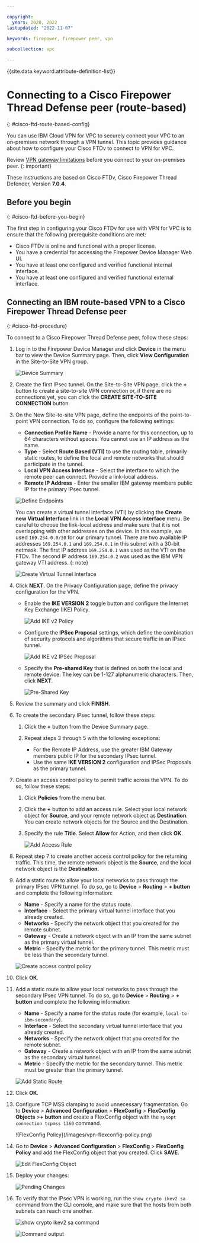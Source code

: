 ```yaml
---

copyright:
  years: 2020, 2022
lastupdated: "2022-11-07"

keywords: firepower, firepower peer, vpn

subcollection: vpc

---
```


{{site.data.keyword.attribute-definition-list}}

# Connecting to a Cisco Firepower Thread Defense peer (route-based)
{: #cisco-ftd-route-based-config}

You can use IBM Cloud VPN for VPC to securely connect your VPC to an on-premises network through a VPN tunnel. This topic provides guidance about how to configure your Cisco FTDv to connect to VPN for VPC.

Review [VPN gateway limitations](/docs/vpc?topic=vpc-vpn-limitations) before you connect to your on-premises peer.
{: important}

These instructions are based on Cisco FTDv, Cisco Firepower Thread Defender, Version **7.0.4**.

## Before you begin
{: #cisco-ftd-before-you-begin}

The first step in configuring your Cisco FTDv for use with VPN for VPC is to ensure that the following prerequisite conditions are met:

- Cisco FTDv is online and functional with a proper license.
- You have a credential for accessing the Firepower Device Manager Web UI.
- You have at least one configured and verified functional internal interface.
- You have at least one configured and verified functional external interface.

## Connecting an IBM route-based VPN to a Cisco Firepower Thread Defense peer
{: #cisco-ftd-procedure}

To connect to a Cisco Firepower Thread Defense peer, follow these steps:

1. Log in to the Firepower Device Manager and click **Device** in the menu bar to view the Device Summary page. Then, click **View Configuration** in the Site-to-Site VPN group. 

   ![Device Summary](/images/vpn-device-summary.png)

1. Create the first IPsec tunnel. On the Site-to-Site VPN page, click the **+** button to create a site-to-site VPN connection or, if there are no connections yet, you can click the **CREATE SITE-TO-SITE CONNECTION** button.
1. On the New Site-to-site VPN page, define the endpoints of the point-to-point VPN connection. To do so, configure the following settings:

   - **Connection Profile Name** - Provide a name for this connection, up to 64 characters without spaces. You cannot use an IP address as the name.
   - **Type** - Select **Route Based (VTI)** to use the routing table, primarily static routes, to define the local and remote networks that should participate in the tunnel.
   - **Local VPN Access Interface** - Select the interface to which the remote peer can connect. Provide a link-local address. 
   - **Remote IP Address** - Enter the smaller IBM gateway members public IP for the primary IPsec tunnel.
   
   ![Define Endpoints](/images/vpn-define-endpoints.png)

      You can create a virtual tunnel interface (VTI) by clicking the **Create new Virtual Interface** link in the **Local VPN Access Interface** menu. Be careful to choose the link-local address and make sure that it is not overlapping with other addresses on the device. In this example, we used `169.254.0.0/30` for our primary tunnel. There are two available IP addresses `169.254.0.1` and `169.254.0.1` in this subnet with a 30-bit netmask. The first IP address `169.254.0.1` was used as the VTI on the FTDv. The second IP address `169.254.0.2` was used as the IBM VPN gateway VTI address.
      {: note}
      
      ![Create Virtual Tunnel Interface](/images/vpn-create-vti.png)

1. Click **NEXT**. On the Privacy Configuration page, define the privacy configuration for the VPN.

   * Enable the **IKE VERSION 2** toggle button and configure the Internet Key Exchange (IKE) Policy.

      ![Add IKE v2 Policy](/images/vpn-add-ike-v2-policy.png)

   * Configure the **IPSec Proposal** settings, which define the combination of security protocols and algorithms that secure traffic in an IPsec tunnel. 

      ![Add IKE v2 IPSec Proposal](/images/vpn-add-ike-v2-ipsec-proposal.png)

   * Specify the **Pre-shared Key** that is defined on both the local and remote device. The key can be 1-127 alphanumeric characters. Then, click **NEXT**.

      ![Pre-Shared Key](/images/vpn-pre-shared-key.png)

1. Review the summary and click **FINISH**. 
1. To create the secondary IPsec tunnel, follow these steps:

   1. Click the **+** button from the Device Summary page. 
   1. Repeat steps 3 through 5 with the following exceptions:

      * For the Remote IP Address, use the greater IBM Gateway members public IP for the secondary IPsec tunnel.
      * Use the same **IKE VERSION 2** configuration and IPSec Proposals as the primary tunnel. 

1. Create an access control policy to permit traffic across the VPN. To do so, follow these steps:

      1. Click **Policies** from the menu bar. 
      1. Click the **+** button to add an access rule. Select your local network object for **Source**, and your remote network object as **Destination**. You can create network objects for the Source and the Destination.
      1. Specify the rule **Title**. Select **Allow** for Action, and then click **OK**.
      
         ![Add Access Rule](/images/vpn-add-access-rule.png)

1. Repeat step 7 to create another access control policy for the returning traffic. This time, the remote network object is the **Source**, and the local network object is the **Destination**. 
1. Add a static route to allow your local networks to pass through the primary IPsec VPN tunnel. To do so, go to **Device** > **Routing** > **+ button** and complete the following information:

   - **Name** - Specify a name for the status route.
   - **Interface** - Select the primary virtual tunnel interface that you already created.
   - **Networks** - Specify the network object that you created for the remote subnet.
   - **Gateway** - Create a network object with an IP from the same subnet as the primary virtual tunnel.
   - **Metric** - Specify the metric for the primary tunnel. This metric must be less than the secondary tunnel.

   ![Create access control policy](/images/vpn-create-access-control-policy.png)

1. Click **OK**.

1. Add a static route to allow your local networks to pass through the secondary IPsec VPN tunnel. To do so, go to **Device** > **Routing** > **+ button** and complete the following information:

   - **Name** - Specify a name for the status route (for example, `local-to-ibm-secondary`).
   - **Interface** - Select the secondary virtual tunnel interface that you already created.
   - **Networks** - Specify the network object that you created for the remote subnet.
   - **Gateway** - Create a network object with an IP from the same subnet as the secondary virtual tunnel.
   - **Metric** - Specify the metric for the secondary tunnel. This metric must be greater than the primary tunnel.

   ![Add Static Route](/images/vpn-add-static-route.png)

1. Click **OK**.

1. Configure TCP MSS clamping to avoid unnecessary fragmentation. Go to **Device** > **Advanced Configuration** > **FlexConfig** > **FlexConfig Objects** >**+ button** and create a FlexConfig object with the `sysopt connection tcpmss 1360` command.

   !(FlexConfig Policy](/images/vpn-flexconfig-policy.png)

1. Go to **Device** > **Advanced Configuration** > **FlexConfig** > **FlexConfig Policy** and add the FlexConfig object that you created. Click **SAVE**.

   ![Edit FlexConfig Object](/images/vpn-edit-flexconfig-object.png)

1. Deploy your changes:

   ![Pending Changes](/images/vpn-pending-changes.png)

1. To verify that the IPsec VPN is working, run the `show crypto ikev2 sa` command from the CLI console, and make sure that the hosts from both subnets can reach one another.

   ![`show crypto ikev2 sa` command](/images/vpn-cli-command.png)

   ![Command output](/images/vpn-command-output.png)
